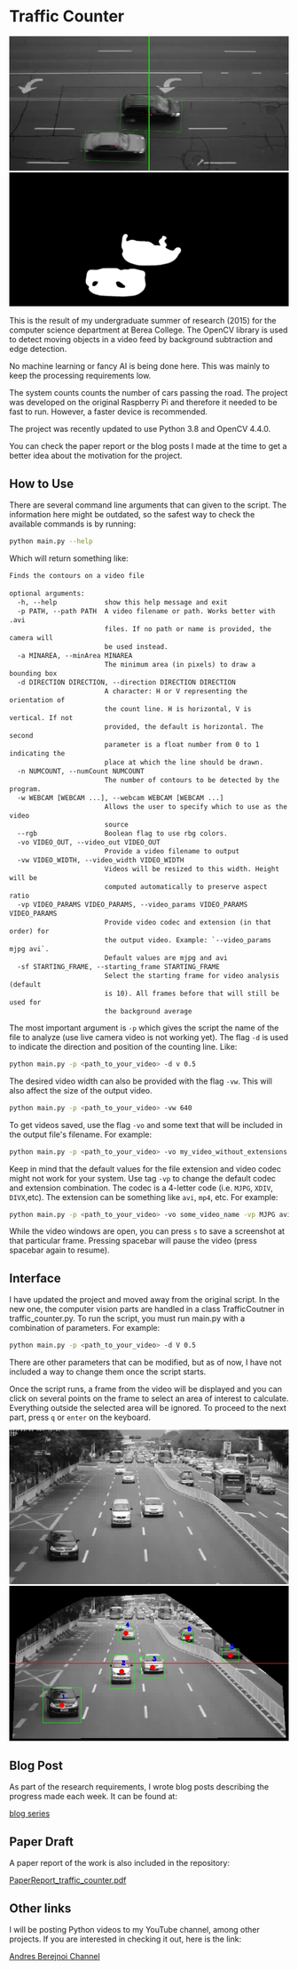 # Traffic Counter

![car counting](./screenshots/177.0_screenshot.jpeg)
![car counting](./screenshots/177.0_thresh.jpeg)

This is the result of my undergraduate summer of research (2015) for the computer science department at Berea College. The OpenCV library is used to detect moving objects in a video feed by background subtraction and edge detection. 

No machine learning or fancy AI is being done here. This was mainly to keep the processing requirements low.

The system counts counts the number of cars passing the road. The project was developed on the original Raspberry Pi and therefore it needed to be fast to run. However, a faster device is recommended. 

The project was recently updated to use Python 3.8 and OpenCV 4.4.0.

You can check the paper report or the blog posts I made at the time to get a better idea about the motivation for the project.

## How to Use
There are several command line arguments that can given to the script. The information here might be outdated, so the safest way to check the available commands is by running:

```sh
python main.py --help
```

Which will return something like:

```
Finds the contours on a video file

optional arguments:
  -h, --help            show this help message and exit
  -p PATH, --path PATH  A video filename or path. Works better with .avi
                        files. If no path or name is provided, the camera will
                        be used instead.
  -a MINAREA, --minArea MINAREA
                        The minimum area (in pixels) to draw a bounding box
  -d DIRECTION DIRECTION, --direction DIRECTION DIRECTION
                        A character: H or V representing the orientation of
                        the count line. H is horizontal, V is vertical. If not
                        provided, the default is horizontal. The second
                        parameter is a float number from 0 to 1 indicating the
                        place at which the line should be drawn.
  -n NUMCOUNT, --numCount NUMCOUNT
                        The number of contours to be detected by the program.
  -w WEBCAM [WEBCAM ...], --webcam WEBCAM [WEBCAM ...]
                        Allows the user to specify which to use as the video
                        source
  --rgb                 Boolean flag to use rbg colors.
  -vo VIDEO_OUT, --video_out VIDEO_OUT
                        Provide a video filename to output
  -vw VIDEO_WIDTH, --video_width VIDEO_WIDTH
                        Videos will be resized to this width. Height will be
                        computed automatically to preserve aspect ratio
  -vp VIDEO_PARAMS VIDEO_PARAMS, --video_params VIDEO_PARAMS VIDEO_PARAMS
                        Provide video codec and extension (in that order) for
                        the output video. Example: `--video_params mjpg avi`.
                        Default values are mjpg and avi
  -sf STARTING_FRAME, --starting_frame STARTING_FRAME
                        Select the starting frame for video analysis (default
                        is 10). All frames before that will still be used for
                        the background average

```

The most important argument is `-p` which gives the script the name of the file to analyze (use live camera video is not working yet). The flag `-d` is used to indicate the direction and position of the counting line. Like:

```sh
python main.py -p <path_to_your_video> -d v 0.5
```

The desired video width can also be provided with the flag `-vw`. This will also affect the size of the output video. 

```sh
python main.py -p <path_to_your_video> -vw 640
```

To get videos saved, use the flag `-vo` and some text that will be included in the output file's filename. For example:

```sh
python main.py -p <path_to_your_video> -vo my_video_without_extensions
```

Keep in mind that the default values for the file extension and video codec might not work for your system. Use tag `-vp` to change the default codec and extension combination. The codec is a 4-letter code (i.e. `MJPG`, `XDIV`, `DIVX`,etc). The extension can be something like `avi`, `mp4`, etc. For example:

```sh
python main.py -p <path_to_your_video> -vo some_video_name -vp MJPG avi
```

While the video windows are open, you can press `s` to save a screenshot at that particular frame. Pressing spacebar will pause the video (press spacebar again to resume).

## Interface
I have updated the project and moved away from the original script. In the new one, the computer vision parts are handled in a class TrafficCoutner in traffic_counter.py. To run the script, you must run main.py with a combination of parameters. For example:

```sh
python main.py -p <path_to_your_video> -d V 0.5 
```

There are other parameters that can be modified, but as of now, I have not included a way to change them once the script starts. 

Once the script runs, a frame from the video will be displayed and you can click on several points on the frame to select an area of interest to calculate. Everything outside the selected area will be ignored. To proceed to the next part, press `q` or `enter` on the keyboard.

![Initial cropping](./screenshots/roi_mask_1207.0.jpeg)
![after applying mask](./screenshots/screenshot_1207.0.jpeg)

## Blog Post

As part of the research requirements, I wrote blog posts describing the progress made each week. It can be found
at:

[blog series](https://andrescscresearch.wordpress.com/)

## Paper Draft

A paper report of the work is also included in the repository:


[PaperReport_traffic_counter.pdf](./PaperReport_traffic_counter.pdf)

## Other links
I will be posting Python videos to my YouTube channel, among other projects. If you are interested in checking it out, here is the link:

[Andres Berejnoi Channel](https://www.youtube.com/andresberejnoi)

